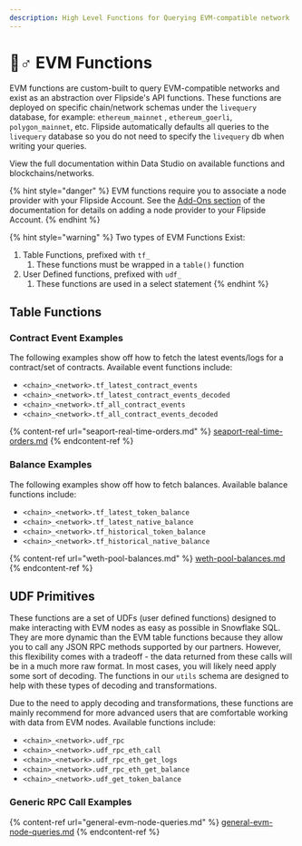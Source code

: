 ```yaml
---
description: High Level Functions for Querying EVM-compatible network
---
```


# 🧙♂ EVM Functions

EVM functions are custom-built to query EVM-compatible networks and exist as an abstraction over Flipside's API functions. These functions are deployed on specific chain/network schemas under the `livequery` database, for example: `ethereum_mainnet` , `ethereum_goerli`, `polygon_mainnet`, etc. Flipside automatically defaults all queries to the `livequery` database so you do not need to specify the `livequery` db when writing your queries.&#x20;

View the full documentation within Data Studio on available functions and blockchains/networks.

{% hint style="danger" %}
EVM functions require you to associate a node provider with your Flipside Account. See the [Add-Ons section](../../add-ons/) of the documentation for details on adding a node provider to your Flipside Account.
{% endhint %}

{% hint style="warning" %}
Two types of EVM Functions Exist:

1. Table Functions, prefixed with `tf_`&#x20;
   1. These functions must be wrapped in a `table()` function&#x20;
2. User Defined functions, prefixed with `udf_`
   1. These functions are used in a select statement
{% endhint %}

## Table Functions

### **Contract Event Examples**

The following examples show off how to fetch the latest events/logs for a contract/set of contracts. Available event functions include:&#x20;

* `<chain>_<network>.tf_latest_contract_events`
* `<chain>_<network>.tf_latest_contract_events_decoded`
* `<chain>_<network>.tf_all_contract_events`
* `<chain>_<network>.tf_all_contract_events_decoded`

{% content-ref url="seaport-real-time-orders.md" %}
[seaport-real-time-orders.md](seaport-real-time-orders.md)
{% endcontent-ref %}

### Balance Examples

The following examples show off how to fetch balances. Available balance functions include:&#x20;

* `<chain>_<network>.tf_latest_token_balance`
* `<chain>_<network>.tf_latest_native_balance`
* `<chain>_<network>.tf_historical_token_balance`
* `<chain>_<network>.tf_historical_native_balance`

{% content-ref url="weth-pool-balances.md" %}
[weth-pool-balances.md](weth-pool-balances.md)
{% endcontent-ref %}

## UDF Primitives

These functions are a set of UDFs (user defined functions) designed to make interacting with EVM nodes as easy as possible in Snowflake SQL. They are more dynamic than the EVM table functions because they allow you to call any JSON RPC methods supported by our partners. However, this flexibility comes with a tradeoff - the data returned from these calls will be in a much more raw format. In most cases, you will likely need apply some sort of decoding. The functions in our `utils` schema are designed to help with these types of decoding and transformations. &#x20;

Due to the need to apply decoding and transformations, these functions are mainly recommend for more advanced users that are comfortable working with data from EVM nodes. Available functions include:

* `<chain>_<network>.udf_rpc`
* `<chain>_<network>.udf_rpc_eth_call`
* `<chain>_<network>.udf_rpc_eth_get_logs`
* `<chain>_<network>.udf_rpc_eth_get_balance`
* `<chain>_<network>.udf_get_token_balance`

### Generic RPC Call Examples

{% content-ref url="general-evm-node-queries.md" %}
[general-evm-node-queries.md](general-evm-node-queries.md)
{% endcontent-ref %}
